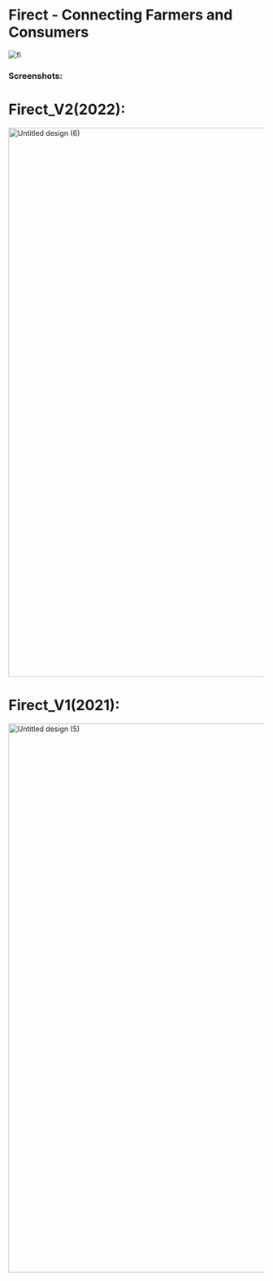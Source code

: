 # Firect - Connecting Farmers and Consumers

![fi](https://user-images.githubusercontent.com/90695071/187675137-9fc49f6b-c1ed-440d-837f-b704f3b94094.png)

### Screenshots:


# Firect_V2(2022):

<img width="1080" alt="Untitled design (6)" src="https://user-images.githubusercontent.com/90695071/187939343-25221bce-9c2a-4ee4-afac-9c817f76be99.png">

# Firect_V1(2021):

<img width="1080" alt="Untitled design (5)" src="https://user-images.githubusercontent.com/90695071/219784577-3d886783-b2b8-42f8-8138-b986ece7656f.png">

